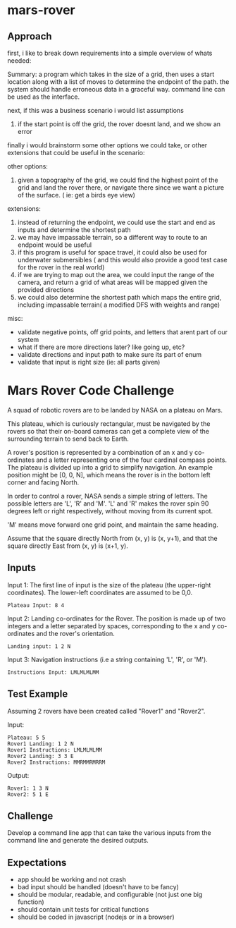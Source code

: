 # mars-rover

## Approach
first, i like to break down requirements into a simple overview of whats needed:

Summary: a program which takes in the size of a grid, then uses a start location along with a
list of moves to determine the endpoint of the path. the system should handle erroneous data in a graceful way.
command line can be used as the interface.

next, if this was a business scenario i would list assumptions
1) if the start point is off the grid, the rover doesnt land, and we show an error


finally i would brainstorm some other options we could take, or other extensions that could be useful in the scenario:

other options:
1) given a topography of the grid, we could find the highest point of the grid and land the rover there, or navigate there
since we want a picture of the surface. ( ie: get a birds eye view)

extensions:
1) instead of returning the endpoint, we could use the start and end as inputs and determine the shortest path
2) we may have impassable terrain, so a different way to route to an endpoint would be useful
3) if this program is useful for space travel, it could also be used for underwater submersibles ( and this would also provide a good test case for the rover in the real world)
4) if we are trying to map out the area, we could input the range of the camera, and return a grid of what areas will be mapped given the provided directions
5) we could also determine the shortest path which maps the entire grid, including impassable terrain( a modified DFS with weights and range)

misc:
- validate negative points, off grid points, and letters that arent part of our system
- what if there are more directions later? like going up, etc?
- validate directions and input path to make sure its part of enum
- validate that input is right size (ie: all parts given)

Mars Rover Code Challenge
=========================

A squad of robotic rovers are to be landed by NASA on a plateau on Mars.

This plateau, which is curiously rectangular, must be navigated by the rovers so that their on-board cameras can get a complete view of the surrounding terrain to send back to Earth.

A rover's position is represented by a combination of an x and y co-ordinates and a letter representing one of the four cardinal compass points. The plateau is divided up into a grid to simplify navigation. An example position might be [0, 0, N], which means the rover is in the bottom left corner and facing North.

In order to control a rover, NASA sends a simple string of letters. The possible letters are 'L', 'R' and 'M'. 'L' and 'R' makes the rover spin 90 degrees left or right respectively, without moving from its current spot.

'M' means move forward one grid point, and maintain the same heading.

Assume that the square directly North from (x, y) is (x, y+1), and that the square directly East from (x, y) is (x+1, y).


Inputs
------

Input 1: The first line of input is the size of the plateau (the upper-right coordinates). The lower-left coordinates are assumed to be 0,0.

```
Plateau Input: 8 4
```


Input 2: Landing co-ordinates for the Rover. The position is made up of two integers and a letter separated by spaces, corresponding to the x and y co-ordinates and the rover's orientation. 

```
Landing input: 1 2 N
```


Input 3: Navigation instructions (i.e a string containing 'L', 'R', or 'M'). 

```
Instructions Input: LMLMLMLMM
```


Test Example
------------

Assuming 2 rovers have been created called "Rover1" and "Rover2".

Input:

```
Plateau: 5 5
Rover1 Landing: 1 2 N
Rover1 Instructions: LMLMLMLMM
Rover2 Landing: 3 3 E
Rover2 Instructions: MMRMMRMRRM
```

Output:

```
Rover1: 1 3 N
Rover2: 5 1 E
```


Challenge
---------

Develop a command line app that can take the various inputs from the command line and generate the desired outputs.


Expectations
------------

- app should be working and not crash
- bad input should be handled (doesn't have to be fancy)
- should be modular, readable, and configurable (not just one big function)
- should contain unit tests for critical functions
- should be coded in javascript (nodejs or in a browser)


